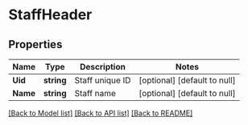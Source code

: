 # StaffHeader

## Properties
Name | Type | Description | Notes
------------ | ------------- | ------------- | -------------
**Uid** | **string** | Staff unique ID | [optional] [default to null]
**Name** | **string** | Staff name | [optional] [default to null]

[[Back to Model list]](../README.md#documentation-for-models) [[Back to API list]](../README.md#documentation-for-api-endpoints) [[Back to README]](../README.md)


